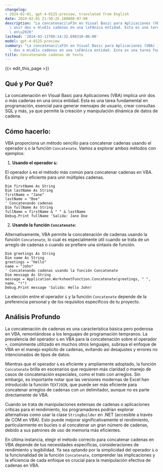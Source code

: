 ```yaml
---
changelog:
- 2024-02-01, gpt-4-0125-preview, translated from English
date: 2024-02-01 21:50:25.108008-07:00
description: "La concatenaci\xF3n en Visual Basic para Aplicaciones (VBA) implica\
  \ unir dos o m\xE1s cadenas en una \xFAnica entidad. Esta es una tarea fundamental\
  \ en\u2026"
lastmod: '2024-03-11T00:14:32.698310-06:00'
model: gpt-4-0125-preview
summary: "La concatenaci\xF3n en Visual Basic para Aplicaciones (VBA) implica unir\
  \ dos o m\xE1s cadenas en una \xFAnica entidad. Esta es una tarea fundamental en\u2026"
title: Concatenando cadenas de texto
---
```


{{< edit_this_page >}}

## Qué y Por Qué?

La concatenación en Visual Basic para Aplicaciones (VBA) implica unir dos o más cadenas en una única entidad. Esta es una tarea fundamental en programación, esencial para generar mensajes de usuario, crear consultas SQL y más, ya que permite la creación y manipulación dinámica de datos de cadena.

## Cómo hacerlo:

VBA proporciona un método sencillo para concatenar cadenas usando el operador `&` o la función `Concatenate`. Vamos a explorar ambos métodos con ejemplos:

1. **Usando el operador `&`:**

El operador `&` es el método más común para concatenar cadenas en VBA. Es simple y eficiente para unir múltiples cadenas.

```vb.net
Dim firstName As String
Dim lastName As String
firstName = "Jane"
lastName = "Doe"
' Concatenando cadenas
Dim fullName As String
fullName = firstName & " " & lastName
Debug.Print fullName 'Salida: Jane Doe
```

2. **Usando la función `Concatenate`:**

Alternativamente, VBA permite la concatenación de cadenas usando la función `Concatenate`, lo cual es especialmente útil cuando se trata de un arreglo de cadenas o cuando se prefiere una sintaxis de función.

```vb.net
Dim greetings As String
Dim name As String
greetings = "Hello"
name = "John"
' Concatenando cadenas usando la función Concatenate
Dim message As String
message = Application.WorksheetFunction.Concatenate(greetings, " ", name, "!")
Debug.Print message 'Salida: Hello John!
```

La elección entre el operador `&` y la función `Concatenate` depende de la preferencia personal y de los requisitos específicos de tu proyecto.

## Análisis Profundo

La concatenación de cadenas es una característica básica pero poderosa en VBA, remontándose a los lenguajes de programación tempranos. La prevalencia del operador `&` en VBA para la concatenación sobre el operador `+`, comúnmente utilizado en muchos otros lenguajes, subraya el enfoque de VBA en el manejo explícito de cadenas, evitando así desajustes y errores no intencionados de tipos de datos.

Mientras que el operador `&` es eficiente y ampliamente adoptado, la función `Concatenate` brilla en escenarios que requieren más claridad o manejo de casos de concatenación especiales, como el trato con arreglos. Sin embargo, es importante notar que las versiones modernas de Excel han introducido la función `TEXTJOIN`, que puede ser más eficiente para concatenar arreglos de cadenas con un delimitador, aunque no es parte directamente de VBA.

Cuando se trata de manipulaciones extensas de cadenas o aplicaciones críticas para el rendimiento, los programadores podrían explorar alternativas como usar la clase `StringBuilder` en .NET (accesible a través de COM en VBA). Esto puede mejorar significativamente el rendimiento, particularmente en bucles o al concatenar un gran número de cadenas, debido a sus patrones de uso de memoria más eficientes.

En última instancia, elegir el método correcto para concatenar cadenas en VBA depende de tus necesidades específicas, consideraciones de rendimiento y legibilidad. Ya sea optando por la simplicidad del operador `&` o la funcionalidad de la función `Concatenate`, comprender las implicaciones y la eficiencia de cada enfoque es crucial para la manipulación efectiva de cadenas en VBA.

